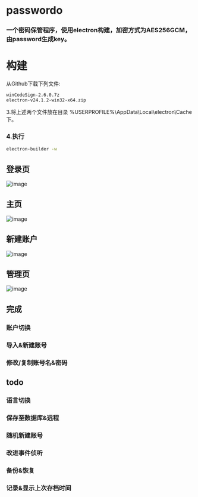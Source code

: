 # passwordo
### 一个密码保管程序，使用electron构建，加密方式为AES256GCM，由password生成key。

# 构建
从Github下载下列文件:
```
winCodeSign-2.6.0.7z
electron-v24.1.2-win32-x64.zip
```
3.将上述两个文件放在目录 %USERPROFILE%\AppData\Local\electron\Cache 下。
### 4.执行
```bash
electron-builder -w
```
## 登录页
![image](https://user-images.githubusercontent.com/103351906/232045402-3381a78c-21b1-4a64-8b45-d7697232c7ff.png)

## 主页
![image](https://user-images.githubusercontent.com/103351906/232045567-0acc4251-af44-4945-a395-79215ba038b5.png)

## 新建账户

![image](https://user-images.githubusercontent.com/103351906/232045747-e53e6844-9673-412b-9db4-45904d2c2c3e.png)

## 管理页
![image](https://user-images.githubusercontent.com/103351906/232791156-5ede061a-5ac9-4f74-aee0-a55f241dec60.png)

## 完成

### 账户切换 
### 导入&新建账号
### 修改/复制账号名&密码

## todo 
### 语言切换
### 保存至数据库&远程
### 随机新建账号
### 改进事件侦听
### 备份&恢复
### 记录&显示上次存档时间
